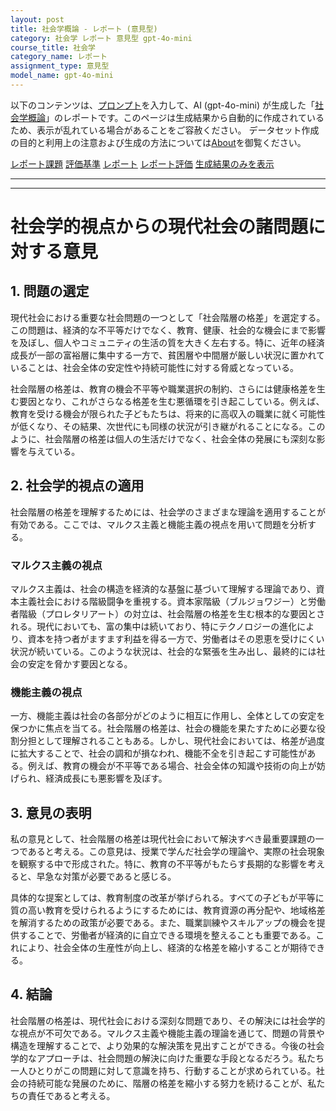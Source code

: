 ```yaml
---
layout: post
title: 社会学概論 - レポート (意見型)
category: 社会学 レポート 意見型 gpt-4o-mini
course_title: 社会学
category_name: レポート
assignment_type: 意見型
model_name: gpt-4o-mini
---
```


以下のコンテンツは、[プロンプト](http://127.0.0.1:8000/generated/社会学/gpt-4o-mini/prompt_レポート-意見型.md)を入力して、AI (gpt-4o-mini) が生成した「[社会学概論](/contents/社会学/)」のレポートです。このページは生成結果から自動的に作成されているため、表示が乱れている場合があることをご容赦ください。
データセット作成の目的と利用上の注意および生成の方法については[About](/About)を御覧ください。

[レポート課題](../レポート課題-意見型)
[評価基準](../評価基準-意見型)
[レポート](../レポート-意見型)
[レポート評価](../レポート評価-意見型)
[生成結果のみを表示](http://127.0.0.1:8000/generated/社会学/gpt-4o-mini/レポート-意見型.md)
  

***
***
  
# 社会学的視点からの現代社会の諸問題に対する意見

## 1. 問題の選定

現代社会における重要な社会問題の一つとして「社会階層の格差」を選定する。この問題は、経済的な不平等だけでなく、教育、健康、社会的な機会にまで影響を及ぼし、個人やコミュニティの生活の質を大きく左右する。特に、近年の経済成長が一部の富裕層に集中する一方で、貧困層や中間層が厳しい状況に置かれていることは、社会全体の安定性や持続可能性に対する脅威となっている。

社会階層の格差は、教育の機会不平等や職業選択の制約、さらには健康格差を生む要因となり、これがさらなる格差を生む悪循環を引き起こしている。例えば、教育を受ける機会が限られた子どもたちは、将来的に高収入の職業に就く可能性が低くなり、その結果、次世代にも同様の状況が引き継がれることになる。このように、社会階層の格差は個人の生活だけでなく、社会全体の発展にも深刻な影響を与えている。

## 2. 社会学的視点の適用

社会階層の格差を理解するためには、社会学のさまざまな理論を適用することが有効である。ここでは、マルクス主義と機能主義の視点を用いて問題を分析する。

### マルクス主義の視点

マルクス主義は、社会の構造を経済的な基盤に基づいて理解する理論であり、資本主義社会における階級闘争を重視する。資本家階級（ブルジョワジー）と労働者階級（プロレタリアート）の対立は、社会階層の格差を生む根本的な要因とされる。現代においても、富の集中は続いており、特にテクノロジーの進化により、資本を持つ者がますます利益を得る一方で、労働者はその恩恵を受けにくい状況が続いている。このような状況は、社会的な緊張を生み出し、最終的には社会の安定を脅かす要因となる。

### 機能主義の視点

一方、機能主義は社会の各部分がどのように相互に作用し、全体としての安定を保つかに焦点を当てる。社会階層の格差は、社会の機能を果たすために必要な役割分担として理解されることもある。しかし、現代社会においては、格差が過度に拡大することで、社会の調和が損なわれ、機能不全を引き起こす可能性がある。例えば、教育の機会が不平等である場合、社会全体の知識や技術の向上が妨げられ、経済成長にも悪影響を及ぼす。

## 3. 意見の表明

私の意見として、社会階層の格差は現代社会において解決すべき最重要課題の一つであると考える。この意見は、授業で学んだ社会学の理論や、実際の社会現象を観察する中で形成された。特に、教育の不平等がもたらす長期的な影響を考えると、早急な対策が必要であると感じる。

具体的な提案としては、教育制度の改革が挙げられる。すべての子どもが平等に質の高い教育を受けられるようにするためには、教育資源の再分配や、地域格差を解消するための政策が必要である。また、職業訓練やスキルアップの機会を提供することで、労働者が経済的に自立できる環境を整えることも重要である。これにより、社会全体の生産性が向上し、経済的な格差を縮小することが期待できる。

## 4. 結論

社会階層の格差は、現代社会における深刻な問題であり、その解決には社会学的な視点が不可欠である。マルクス主義や機能主義の理論を通じて、問題の背景や構造を理解することで、より効果的な解決策を見出すことができる。今後の社会学的なアプローチは、社会問題の解決に向けた重要な手段となるだろう。私たち一人ひとりがこの問題に対して意識を持ち、行動することが求められている。社会の持続可能な発展のために、階層の格差を縮小する努力を続けることが、私たちの責任であると考える。
